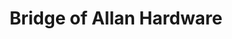 ---
title: "Bridge of Allan Hardware"
url: /bridge-of-allan/bridge-of-allan-hardware/
shop: hardware
---